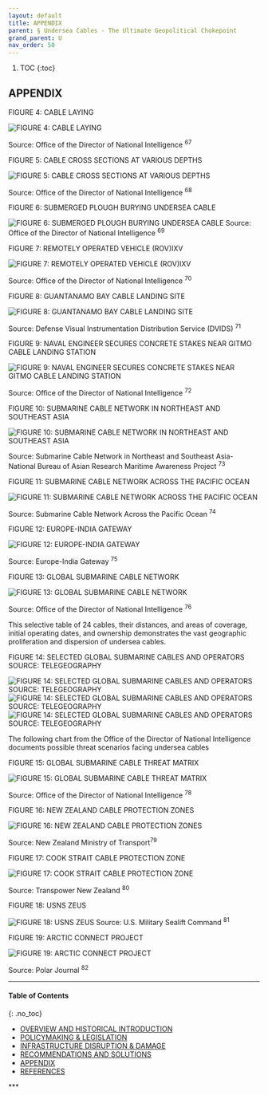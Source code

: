 ```yaml
---
layout: default
title: APPENDIX 
parent: § Undersea Cables - The Ultimate Geopolitical Chokepoint  
grand_parent: U
nav_order: 50 
---
```

<style>
.dont-break-out {
  /* These are technically the same, but use both */
  overflow-wrap: break-word;
  word-wrap: break-word;

     -ms-word-break: break-all;
  /* This is the dangerous one in WebKit, as it breaks things wherever */
  word-break: break-all;
  /* Instead use this non-standard one: */
  word-break: break-word;
}

.youtube-container {
    position: relative;
    width: 100%;
    height: 0;
    padding-bottom: 56.25%;
}
.youtube-video {
    position: absolute;
    top: 0;
    left: 0;
    width: 100%;
    height: 100%;
}

</style>

<div class="dont-break-out" markdown="1">

1. TOC
{:toc}

## APPENDIX

FIGURE 4: CABLE LAYING

![FIGURE 4: CABLE LAYING](https://statics.bsafes.com/images/papers/Undersea-Cables-The-Ultimate-Geopolitical-Chokepoint-fig-3.png)

Source: Office of the Director of National Intelligence <sup>67</sup>

FIGURE 5: CABLE CROSS SECTIONS AT VARIOUS DEPTHS

![FIGURE 5: CABLE CROSS SECTIONS AT VARIOUS DEPTHS](https://statics.bsafes.com/images/papers/Undersea-Cables-The-Ultimate-Geopolitical-Chokepoint-fig-5.png)

Source: Office of the Director of National Intelligence <sup>68</sup>

FIGURE 6: SUBMERGED PLOUGH BURYING UNDERSEA CABLE

![FIGURE 6: SUBMERGED PLOUGH BURYING UNDERSEA CABLE](https://statics.bsafes.com/images/papers/Undersea-Cables-The-Ultimate-Geopolitical-Chokepoint-fig-6.png)
Source: Office of the Director of National Intelligence <sup>69</sup>

FIGURE 7: REMOTELY OPERATED VEHICLE (ROV)IXV

![FIGURE 7: REMOTELY OPERATED VEHICLE (ROV)IXV](https://statics.bsafes.com/images/papers/Undersea-Cables-The-Ultimate-Geopolitical-Chokepoint-fig-7.png)

Source: Office of the Director of National Intelligence <sup>70</sup>

FIGURE 8: GUANTANAMO BAY CABLE LANDING SITE

![FIGURE 8: GUANTANAMO BAY CABLE LANDING SITE](https://statics.bsafes.com/images/papers/Undersea-Cables-The-Ultimate-Geopolitical-Chokepoint-fig-8.png)

Source: Defense Visual Instrumentation Distribution Service (DVIDS) <sup>71</sup>

FIGURE 9: NAVAL ENGINEER SECURES CONCRETE STAKES NEAR GITMO CABLE LANDING STATION

![FIGURE 9: NAVAL ENGINEER SECURES CONCRETE STAKES NEAR GITMO CABLE LANDING STATION](https://statics.bsafes.com/images/papers/Undersea-Cables-The-Ultimate-Geopolitical-Chokepoint-fig-9.png)

Source: Office of the Director of National Intelligence <sup>72</sup>

FIGURE 10: SUBMARINE CABLE NETWORK IN NORTHEAST AND SOUTHEAST ASIA

![FIGURE 10: SUBMARINE CABLE NETWORK IN NORTHEAST AND SOUTHEAST ASIA](https://statics.bsafes.com/images/papers/Undersea-Cables-The-Ultimate-Geopolitical-Chokepoint-fig-10.png)

Source: Submarine Cable Network in Northeast and Southeast Asia-National Bureau of Asian Research Maritime Awareness Project <sup>73</sup>

FIGURE 11: SUBMARINE CABLE NETWORK ACROSS THE PACIFIC OCEAN

![FIGURE 11: SUBMARINE CABLE NETWORK ACROSS THE PACIFIC OCEAN](https://statics.bsafes.com/images/papers/Undersea-Cables-The-Ultimate-Geopolitical-Chokepoint-fig-11.png)

Source: Submarine Cable Network Across the Pacific Ocean <sup>74</sup>

FIGURE 12: EUROPE-INDIA GATEWAY

![FIGURE 12: EUROPE-INDIA GATEWAY](https://statics.bsafes.com/images/papers/Undersea-Cables-The-Ultimate-Geopolitical-Chokepoint-fig-12.png)

Source: Europe-India Gateway <sup>75</sup>

FIGURE 13: GLOBAL SUBMARINE CABLE NETWORK

![FIGURE 13: GLOBAL SUBMARINE CABLE NETWORK](https://statics.bsafes.com/images/papers/Undersea-Cables-The-Ultimate-Geopolitical-Chokepoint-fig-13.png)

Source: Office of the Director of National Intelligence <sup>76</sup>

This selective table of 24 cables, their distances, and areas of coverage, initial operating dates, and ownership demonstrates the vast geographic proliferation and dispersion of undersea cables.

FIGURE 14: SELECTED GLOBAL SUBMARINE CABLES AND OPERATORS SOURCE: TELEGEOGRAPHY

![FIGURE 14: SELECTED GLOBAL SUBMARINE CABLES AND OPERATORS SOURCE: TELEGEOGRAPHY](https://statics.bsafes.com/images/papers/Undersea-Cables-The-Ultimate-Geopolitical-Chokepoint-fig-14-1.png)
![FIGURE 14: SELECTED GLOBAL SUBMARINE CABLES AND OPERATORS SOURCE: TELEGEOGRAPHY](https://statics.bsafes.com/images/papers/Undersea-Cables-The-Ultimate-Geopolitical-Chokepoint-fig-14-2.png)
![FIGURE 14: SELECTED GLOBAL SUBMARINE CABLES AND OPERATORS SOURCE: TELEGEOGRAPHY](https://statics.bsafes.com/images/papers/Undersea-Cables-The-Ultimate-Geopolitical-Chokepoint-fig-14-3.png)

The following chart from the Office of the Director of National Intelligence documents possible threat scenarios facing undersea cables

FIGURE 15: GLOBAL SUBMARINE CABLE THREAT MATRIX 

![FIGURE 15: GLOBAL SUBMARINE CABLE THREAT MATRIX](https://statics.bsafes.com/images/papers/Undersea-Cables-The-Ultimate-Geopolitical-Chokepoint-fig-15.png)

Source: Office of the Director of National Intelligence <sup>78</sup>

FIGURE 16: NEW ZEALAND CABLE PROTECTION ZONES

![FIGURE 16: NEW ZEALAND CABLE PROTECTION ZONES](https://statics.bsafes.com/images/papers/Undersea-Cables-The-Ultimate-Geopolitical-Chokepoint-fig-16.png)

Source: New Zealand Ministry of Transport<sup>79</sup>

FIGURE 17: COOK STRAIT CABLE PROTECTION ZONE

![FIGURE 17: COOK STRAIT CABLE PROTECTION ZONE](https://statics.bsafes.com/images/papers/Undersea-Cables-The-Ultimate-Geopolitical-Chokepoint-fig-17.png)

Source: Transpower New Zealand <sup>80</sup>

FIGURE 18: USNS ZEUS

![FIGURE 18: USNS ZEUS](https://statics.bsafes.com/images/papers/Undersea-Cables-The-Ultimate-Geopolitical-Chokepoint-fig-18.png)
Source: U.S. Military Sealift Command <sup>81</sup>

FIGURE 19: ARCTIC CONNECT PROJECT

![FIGURE 19: ARCTIC CONNECT PROJECT](https://statics.bsafes.com/images/papers/Undersea-Cables-The-Ultimate-Geopolitical-Chokepoint-fig-19.png)

Source: Polar Journal <sup>82</sup>

***

#### Table of Contents
{: .no_toc}

<ul><li> <a href="/docs/U/Undersea-Cables-The-Ultimate-Geopolitical-Chokepoint-1/">
OVERVIEW AND HISTORICAL INTRODUCTION</a></li><li> <a href="/docs/U/Undersea-Cables-The-Ultimate-Geopolitical-Chokepoint-2/">
POLICYMAKING & LEGISLATION</a></li><li> <a href="/docs/U/Undersea-Cables-The-Ultimate-Geopolitical-Chokepoint-3/">
INFRASTRUCTURE DISRUPTION & DAMAGE</a></li><li> <a href="/docs/U/Undersea-Cables-The-Ultimate-Geopolitical-Chokepoint-4/">
RECOMMENDATIONS AND SOLUTIONS</a></li><li> <a href="/docs/U/Undersea-Cables-The-Ultimate-Geopolitical-Chokepoint-5/">
APPENDIX</a></li><li> <a href="/docs/U/Undersea-Cables-The-Ultimate-Geopolitical-Chokepoint-6/">
REFERENCES</a></li></ul>
***

</div>
